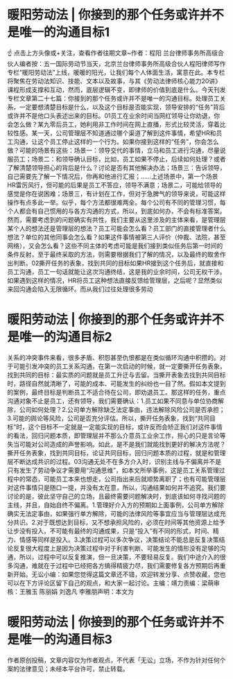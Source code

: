 # 暖阳劳动法 | 你接到的那个任务或许并不是唯一的沟通目标1

☝ 点击上方头像或+关注，查看作者往期文章~作者：程阳 兰台律师事务所高级合伙人编者按：五一国际劳动节当天，北京兰台律师事务所高级合伙人程阳律师写作专栏“暖阳劳动法”上线，暖暖的阳光，让我们每个人体面生活，寓意在此。本专栏将聚焦在劳动法知识、技能、文本以及故事，与其《劳动法律师核心能力20讲》课程形成支撑和互动，然而，底层逻辑不变，即律师的价值到底是什么。今天刊发专栏文章第二十七篇：你接到的那个任务或许并不是唯一的沟通目标。处理员工关系，一定要想清楚目标是什么，以及这个目标是否能实现，领导安排的“任务”背后或许并不是他口头表述出来的目标。01员工在业余时间当网红领导让你劝退，你会怎么做？某九零后员工，她利用非工作时间在网上直播，形式比较灵活，穿着比较性感。某一天，公司管理层不知道通过哪个渠道了解到这件事情，希望HR和员工沟通，让这个员工停止这样的一个行为。如果你接到这样的“任务”，你会怎么做？可能的场景有这些：场景一：领导交代的事情，立马和员工进行沟通，尽量说服员工；场景二：和领导确认目标，比如，员工如果不停止，后续如何处理？或者了解清楚领导担心的背后是什么？讨论是否有其他解决办法；场景三：告诉领导，自己需要先了解一下情况后，你再和他进行汇报；……上述场景中，第一个场景HR雷厉风行，但可能的后果是员工不答应，领导不满意；场景二，可能给领导的感觉是你在说困难；场景三，有计划在工作，但对于急脾气的领导来说，可能这样操作有点多此一举。似乎，每个方法都很难两全。每个公司有不同的管理习惯，每个人都会有自己惯用的与各方沟通的方式，所以，到底如何办，不会有标准答案。然而，需要考虑到的问题确实有共性，我们主要从这里涉及的主体来看，是管理层某个人的想法还是管理层的想法？员工可能会怎么看？员工部门的直接管理者什么想法？单位的其他同事会怎么看？如果这件事情被第三人评价（仲裁、法院，甚至网络），又会怎么看？这些不同主体的考虑可能是我们接到类似任务后第一时间的条件反射，至于最终采取的方法，则需要根据我们了解的情况，以及最终的取舍作出判断。02撕开任务的表象，找到共同的目标如果HR接到这个任务后，就直接和员工沟通，员工一句话就能让这次沟通终结，这是我的业余时间，公司无权干涉。如果遇到这样的情况，HR将员工这种想法直接反馈给管理层，之后呢？显然类似来回沟通会陷入无限循环。而从我们过往处理很多劳动

# 暖阳劳动法 | 你接到的那个任务或许并不是唯一的沟通目标2

关系的冲突事件来看，很多矛盾、积怨甚至仇恨都是在类似循环沟通中积攒的。对于可能引发冲突的员工关系沟通，在第一次启动的时候，就一定要撕开任务表象，找到共同的目标：最实质的问题就是员工升迁与去留。当撕开表象去找到共同目标时，路径自然就清晰了，可能的成本、可能发生的纠纷也一目了然。假如本文提到的案例，最终目标是判断员工不适合待在公司，即劝退员工。那这样的任务，重点沟通对象不止是员工，还有领导，我们需要确认：1.员工如果不同意与单位协商解除，公司如何处理？2.公司单方解除缺乏法定事由，违法解除风险公司是否承担；3.可能的舆论等风险，公司是否充分评估。所以，撕开任务表象，找到“共同目标”时，这个目标不一定就是一定能实现的目标，或许反而会矫正我们对这件事情的看法，回归问题本质，即管理层并不那么介意员工业余工作，担心的只是言论等失当可能对公司造成的声誉影响。如此，是不是我们就能找到更好的解决方法呢？撕开任务表象，找到共同目标，论证共同目标，回归问题本质的过程，就是和管理层不断达成共识的过程。03沟通无处不在多方介入时，识别主线与不偏离并不是只有发生了劳动争议才需要用“沟通思维”，如本文所举事例，这是员工关系管理过程中的常态，可能员工本来也想走，公司指出来后就顺势离职了；也有可能管理层对这件事情只是随口一提，并没有太在意，所以，沟通结果如何并不追究。我们要讨论的是，彼此坚守自己的立场，且最终需要问题解决时，到底该如何寻找问题的主线，并且，自始自终不偏离。1.管理好介入方的预期如上面事例，公司单方解除确实无法定事由，如果强行单方解除，可能的法律风险等事宜应当与管理层达成充分共识。2.对于既想达到目标，又不想承担风险的，必须在时间等其他资源上给予让步没有投入，不可能有最终的沟通成果，只是“投入”有不同的形式，时间、精力、情感等同样是投入。3.决策过程可以多次争议，决策结论不能总是反复决策结论反复很大程度上是因为决策过程中对于利害判断、可能发生的情形没有足够的沟通，所以，过程中可以反复推演，但一旦决策，不要轻易反复。我们中途介入的很多沟通，难就在于过程中已经把各方搞得精疲力尽，我们需要修复各方预期后再重新开始。无讼小编：如果您觉得这篇文章还不错，欢迎转发分享、点赞收藏，您也可以在下方评论区留下自己的观点，和大家一起讨论。主编：靖力责编：梁萌审核：王雅玉 陈丽娟 刘逸凡 李雅朋声明：本文为

# 暖阳劳动法 | 你接到的那个任务或许并不是唯一的沟通目标3

作者原创投稿，文章内容仅为作者观点，不代表「无讼」立场，不作为针对任何个案的法律意见；未经本平台许可，禁止转载。

